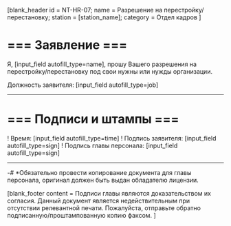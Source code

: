[blank_header
id = NT-HR-07;
name = Разрешение на перестройку/перестановку;
station = [station_name];
category = Отдел кадров
]

# === Заявление ===

Я, [input_field autofill_type=name], прошу Вашего разрешения на перестройку/перестановку под свои нужны или нужды организации.
<br>

Должность заявителя:  [input_field autofill_type=job]

---

# === Подписи и штампы ===

! Время: [input_field autofill_type=time]
! Подпись заявителя: [input_field autofill_type=sign]
! Подпись главы персонала: [input_field autofill_type=sign]

---

-# *Обязательно провести копирование документа для главы персонала, оригинал должен быть выдан обладателю лицензии.

[blank_footer
content = Подписи главы являются доказательством их согласия.
Данный документ является недействительным при отсутствии релевантной печати.
Пожалуйста, отправьте обратно подписанную/проштампованную копию факсом.
]
